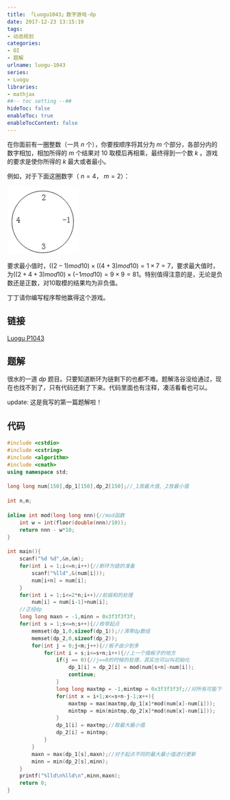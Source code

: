 ```yaml
---
title: 「Luogu1043」数字游戏-dp
date: 2017-12-23 13:15:19
tags:
- 动态规划
categories: 
- OI
- 题解
urlname: luogu-1043
series:
- Luogu
libraries:
- mathjax 
##-- toc setting --##
hideToc: false
enableToc: true
enableTocContent: false
---
```


在你面前有一圈整数（一共 $n$ 个），你要按顺序将其分为 $m$ 个部分，各部分内的数字相加，相加所得的 $m$ 个结果对 10 取模后再相乘，最终得到一个数 $k$ 。游戏的要求是使你所得的 $k$ 最大或者最小。
<!--more-->

例如，对于下面这圈数字（ $n=4$， $m=2$）：

![](description.png)

要求最小值时，$((2-1) mod 10)×((4+3) mod 10)=1×7=7$，要求最大值时，为$((2+4+3) mod 10)×(-1 mod 10)=9×9=81$。特别值得注意的是，无论是负数还是正数，对$10$取模的结果均为非负值。

丁丁请你编写程序帮他赢得这个游戏。

## 链接

[Luogu P1043](https://www.luogu.org/problemnew/show/P1043)

## 题解

很水的一道 $dp$ 题目。只要知道断环为链剩下的也都不难。题解洛谷没给通过，现在也找不到了，只有代码还剩了下来。代码里面也有注释，凑活看看也可以。

update: 这是我写的第一篇题解啦！

## 代码

```cpp
#include <cstdio>
#include <cstring>
#include <algorithm>
#include <cmath>
using namespace std;

long long num[150],dp_1[150],dp_2[150];//_1放最大值,_2放最小值

int n,m;

inline int mod(long long nnn){//mod函数
    int w = int(floor(double(nnn)/10));
    return nnn - w*10;
}

int main(){
    scanf("%d %d",&n,&m);
    for(int i = 1;i<=n;i++){//断环为链的准备
        scanf("%lld",&(num[i]));
        num[i+n] = num[i];
    }
    for(int i = 1;i<=2*n;i++)//前缀和的处理
        num[i] = num[i-1]+num[i];
    //正经dp
    long long maxn = -1,minn = 0x3f3f3f3f;
    for(int s = 1;s<=n;s++){//枚举起点
        memset(dp_1,0,sizeof(dp_1));//清零dp数组
        memset(dp_2,0,sizeof(dp_2));
        for(int j = 0;j<m;j++){//板子由少到多
            for(int i = s;i<=s+n;i++){//上一个插板子的地方
                if(j == 0){//j==0的时候的处理，其实也可以叫初始化
                    dp_1[i] = dp_2[i] = mod(num[s+n]-num[i]);
                    continue;
                }
                long long maxtmp = -1,mintmp = 0x3f3f3f3f;//对所有可能下一状态的遍历，并取最大或最小值
                for(int x = i+1;x<=s+n-j-1;x++){
                    maxtmp = max(maxtmp,dp_1[x]*mod(num[x]-num[i]));
                    mintmp = min(mintmp,dp_2[x]*mod(num[x]-num[i]));
                }
                dp_1[i] = maxtmp;//取最大最小值
                dp_2[i] = mintmp;
            }
        }
        maxn = max(dp_1[s],maxn);//对于起点不同的最大最小值进行更新
        minn = min(dp_2[s],minn);
    }
    printf("%lld\n%lld\n",minn,maxn);
    return 0;
}
```


